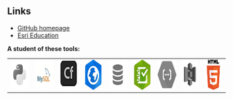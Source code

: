 ## Links
- [GitHub homepage](https://trbaker.github.io/)
- [Esri Education](http://www.esri.com/education)

**A student of these tools:**
<table>
  <tr>
    <td><img src="images/python.png" height=70 alt="Python"></td>
    <td><img src="images/mysql.png"  height=70 alt="MySQL"></td>
    <td><img src="images/cf.png"  height=70 alt="ColdFusion"></td>
    <td><img src="images/AGO.png" height=70 alt="ArcGIS Online"></td>
    <td><img src="images/sql.png" height=70 alt="SQL"></td>
    <td><img src="images/s123.png" height=70 alt="Survey123"></td>
    <td><img src="images/GCF.png" height=70 alt="Google Cloud Functions"></td>
    <td><img src="images/s3.png" height=70 alt="Amazon S3"></td>
    <td><img src="images/html.png" height=70 alt="HTML"></td>
  </tr></table>

